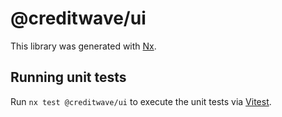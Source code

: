 # @creditwave/ui

This library was generated with [Nx](https://nx.dev).

## Running unit tests

Run `nx test @creditwave/ui` to execute the unit tests via [Vitest](https://vitest.dev/).

